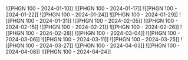 ![[PHGN 100 - 2024-01-10]]
![[PHGN 100 - 2024-01-17]]
![[PHGN 100 - 2024-01-22]]
![[PHGN 100 - 2024-01-24]]
![[PHGN 100 - 2024-01-29]]
![[PHGN 100 - 2024-01-31]]
![[PHGN 100 - 2024-02-05]]
![[PHGN 100 - 2024-02-15]]
![[PHGN 100 - 2024-02-21]]
![[PHGN 100 - 2024-02-26]]
![[PHGN 100 - 2024-02-28]]
![[PHGN 100 - 2024-03-04]]
![[PHGN 100 - 2024-03-06]]
![[PHGN 100 - 2024-03-11]]
![[PHGN 100 - 2024-03-25]]
![[PHGN 100 - 2024-03-27]]
![[PHGN 100 - 2024-04-03]]
![[PHGN 100 - 2024-04-08]]
![[PHGN 100 - 2024-04-24]]